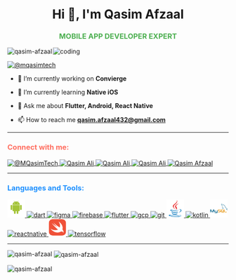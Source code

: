<h1 align="center">Hi 👋, I'm Qasim Afzaal</h1>
<h3 align="center" style="color:#4CAF50;">MOBILE APP DEVELOPER EXPERT</h3>
<img align="right" alt="coding" width="400" src="https://gifdb.com/images/high/animated-chock-coding-c78f6elj32sfoi8q.gif">

<p align="left"> 
  <img src="https://komarev.com/ghpvc/?username=qasim-afzaal&label=Profile%20views&color=orange&style=flat-square" alt="qasim-afzaal" /> 
</p>

<p align="left"> 
  <a href="https://twitter.com/@mqasimtech" target="blank">
    <img src="https://img.shields.io/twitter/follow/@mqasimtech?logo=twitter&style=for-the-badge&color=1DA1F2" alt="@mqasimtech" />
  </a> 
</p>

- 🔭 I’m currently working on **Convierge**

- 🌱 I’m currently learning **Native iOS**

- 💬 Ask me about **Flutter, Android, React Native**

- 📫 How to reach me **qasim.afzaal432@gmail.com**

---

<h3 align="left" style="color:#FF6F61;">Connect with me:</h3>
<p align="left">
  <a href="https://twitter.com/@MQasimTech" target="blank">
    <img align="center" src="https://raw.githubusercontent.com/rahuldkjain/github-profile-readme-generator/master/src/images/icons/Social/twitter.svg" alt="@MQasimTech" height="30" width="40" />
  </a>
  <a href="https://linkedin.com/in/qasim-ali" target="blank">
    <img align="center" src="https://raw.githubusercontent.com/rahuldkjain/github-profile-readme-generator/master/src/images/icons/Social/linked-in-alt.svg" alt="Qasim Ali" height="30" width="40" />
  </a>
  <a href="https://stackoverflow.com/users/qasim-ali" target="blank">
    <img align="center" src="https://raw.githubusercontent.com/rahuldkjain/github-profile-readme-generator/master/src/images/icons/Social/stack-overflow.svg" alt="Qasim Ali" height="30" width="40" />
  </a>
  <a href="https://fb.com/qasim-ali" target="blank">
    <img align="center" src="https://raw.githubusercontent.com/rahuldkjain/github-profile-readme-generator/master/src/images/icons/Social/facebook.svg" alt="Qasim Ali" height="30" width="40" />
  </a>
  <a href="https://www.leetcode.com/qasim-afzaal" target="blank">
    <img align="center" src="https://raw.githubusercontent.com/rahuldkjain/github-profile-readme-generator/master/src/images/icons/Social/leet-code.svg" alt="Qasim Afzaal" height="30" width="40" />
  </a>
</p>

---

<h3 align="left" style="color:#1E90FF;">Languages and Tools:</h3>
<p align="left"> 
  <a href="https://developer.android.com" target="_blank" rel="noreferrer">
    <img src="https://raw.githubusercontent.com/devicons/devicon/master/icons/android/android-original-wordmark.svg" alt="android" width="40" height="40"/> 
  </a>
  <a href="https://dart.dev" target="_blank" rel="noreferrer">
    <img src="https://www.vectorlogo.zone/logos/dartlang/dartlang-icon.svg" alt="dart" width="40" height="40"/> 
  </a>
  <a href="https://www.figma.com/" target="_blank" rel="noreferrer">
    <img src="https://www.vectorlogo.zone/logos/figma/figma-icon.svg" alt="figma" width="40" height="40"/> 
  </a>
  <a href="https://firebase.google.com/" target="_blank" rel="noreferrer">
    <img src="https://www.vectorlogo.zone/logos/firebase/firebase-icon.svg" alt="firebase" width="40" height="40"/> 
  </a>
  <a href="https://flutter.dev" target="_blank" rel="noreferrer">
    <img src="https://www.vectorlogo.zone/logos/flutterio/flutterio-icon.svg" alt="flutter" width="40" height="40"/> 
  </a>
  <a href="https://cloud.google.com" target="_blank" rel="noreferrer">
    <img src="https://www.vectorlogo.zone/logos/google_cloud/google_cloud-icon.svg" alt="gcp" width="40" height="40"/> 
  </a>
  <a href="https://git-scm.com/" target="_blank" rel="noreferrer">
    <img src="https://www.vectorlogo.zone/logos/git-scm/git-scm-icon.svg" alt="git" width="40" height="40"/> 
  </a>
  <a href="https://www.java.com" target="_blank" rel="noreferrer">
    <img src="https://raw.githubusercontent.com/devicons/devicon/master/icons/java/java-original.svg" alt="java" width="40" height="40"/> 
  </a>
  <a href="https://kotlinlang.org" target="_blank" rel="noreferrer">
    <img src="https://www.vectorlogo.zone/logos/kotlinlang/kotlinlang-icon.svg" alt="kotlin" width="40" height="40"/> 
  </a>
  <a href="https://www.mysql.com/" target="_blank" rel="noreferrer">
    <img src="https://raw.githubusercontent.com/devicons/devicon/master/icons/mysql/mysql-original-wordmark.svg" alt="mysql" width="40" height="40"/> 
  </a>
  <a href="https://reactnative.dev/" target="_blank" rel="noreferrer">
    <img src="https://reactnative.dev/img/header_logo.svg" alt="reactnative" width="40" height="40"/> 
  </a>
  <a href="https://developer.apple.com/swift/" target="_blank" rel="noreferrer">
    <img src="https://raw.githubusercontent.com/devicons/devicon/master/icons/swift/swift-original.svg" alt="swift" width="40" height="40"/> 
  </a>
  <a href="https://www.tensorflow.org" target="_blank" rel="noreferrer">
    <img src="https://www.vectorlogo.zone/logos/tensorflow/tensorflow-icon.svg" alt="tensorflow" width="40" height="40"/> 
  </a>
</p>

---

<p><img align="left" src="https://github-readme-stats.vercel.app/api/top-langs?username=qasim-afzaal&show_icons=true&locale=en&layout=compact&theme=radical" alt="qasim-afzaal" /></p>

<p>&nbsp;<img align="center" src="https://github-readme-stats.vercel.app/api?username=qasim-afzaal&show_icons=true&locale=en&theme=radical" alt="qasim-afzaal" /></p>

<p><img align="center" src="https://github-readme-streak-stats.herokuapp.com/?user=qasim-afzaal&theme=radical" alt="qasim-afzaal" /></p>
